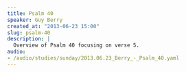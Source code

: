 ```yaml
--- 
title: Psalm 40
speaker: Guy Berry
created_at: "2013-06-23 15:00"
slug: psalm-40
description: |
  Overview of Psalm 40 focusing on verse 5.
audio: 
- /audio/studies/sunday/2013.06.23_Berry_-_Psalm_40.yaml
---
```

